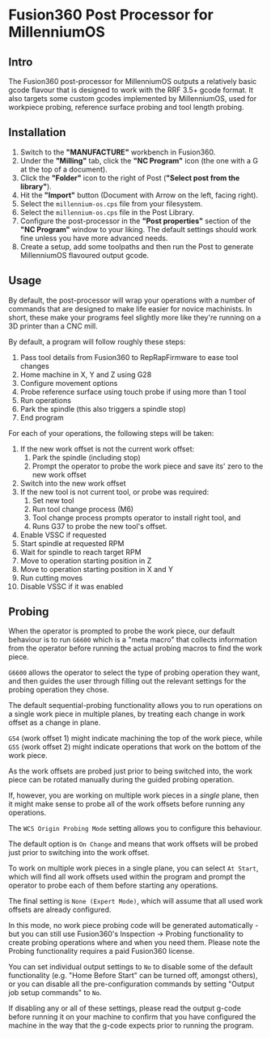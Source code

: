 # Fusion360 Post Processor for MillenniumOS

## Intro
The Fusion360 post-processor for MillenniumOS outputs a relatively basic gcode flavour that is designed to work with the RRF 3.5+ gcode format. It also targets some custom gcodes implemented by MillenniumOS, used for workpiece probing, reference surface probing and tool length probing.

## Installation
1. Switch to the **"MANUFACTURE"** workbench in Fusion360.
2. Under the **"Milling"** tab, click the **"NC Program"** icon (the one with a G at the top of a document).
3. Click the **"Folder"** icon to the right of Post (**"Select post from the library"**).
4. Hit the **"Import"** button (Document with Arrow on the left, facing right).
5. Select the `millennium-os.cps` file from your filesystem.
6. Select the `millennium-os.cps` file in the Post Library.
7. Configure the post-processor in the **"Post properties"** section of the **"NC Program"** window to your liking. The default settings should work fine unless you have more advanced needs.
8. Create a setup, add some toolpaths and then run the Post to generate MillenniumOS flavoured output gcode.

## Usage
By default, the post-processor will wrap your operations with a number of commands that are designed to make life easier for novice machinists. In short, these make your programs feel slightly more like they're running on a 3D printer than a CNC mill.

By default, a program will follow roughly these steps:
  1. Pass tool details from Fusion360 to RepRapFirmware to ease tool changes
  2. Home machine in X, Y and Z using G28
  3. Configure movement options
  4. Probe reference surface using touch probe if using more than 1 tool
  5. Run operations
  6. Park the spindle (this also triggers a spindle stop)
  7. End program

For each of your operations, the following steps will be taken:
  1. If the new work offset is not the current work offset:
     1. Park the spindle (including stop)
     2. Prompt the operator to probe the work piece and save its' zero to the new work offset
  2. Switch into the new work offset
  3. If the new tool is not current tool, or probe was required:
     1. Set new tool
     2. Run tool change process (M6)
     3. Tool change process prompts operator to install right tool, and
     4. Runs G37 to probe the new tool's offset.
  5. Enable VSSC if requested
  6. Start spindle at requested RPM
  7. Wait for spindle to reach target RPM
  8. Move to operation starting position in Z
  9. Move to operation starting position in X and Y
  10. Run cutting moves
  11. Disable VSSC if it was enabled

## Probing
When the operator is prompted to probe the work piece, our default behaviour is to run `G6600` which is a "meta macro" that collects information from the operator before running the actual probing macros to find the work piece.

`G6600` allows the operator to select the type of probing operation they want, and then guides the user through filling out the relevant settings for the probing operation they chose.

The default sequential-probing functionality allows you to run operations on a single work piece in multiple planes, by treating each change in work offset as a change in plane.

`G54` (work offset 1) might indicate machining the top of the work piece, while `G55` (work offset 2) might indicate operations that work on the bottom of the work piece.

As the work offsets are probed just prior to being switched into, the work piece can be rotated manually during the guided probing operation.

If, however, you are working on multiple work pieces in a _single_ plane, then it might make sense to probe all of the work offsets before running any operations.

The `WCS Origin Probing Mode` setting allows you to configure this behaviour.

The default option is `On Change` and means that work offsets will be probed just prior to switching into the work offset.

To work on multiple work pieces in a single plane, you can select `At Start`, which will find all work offsets used within the program and prompt the operator to probe each of them before starting any operations.

The final setting is `None (Expert Mode)`, which will assume that all used work offsets are already configured.

In this mode, no work piece probing code will be generated automatically - but you can still use Fusion360's Inspection -> Probing functionality to create probing operations where and when you need them. Please note the Probing functionality requires a paid Fusion360 license.

You can set individual output settings to `No` to disable some of the default functionality (e.g. "Home Before Start" can be turned off, amongst others), or you can disable all the pre-configuration commands by setting "Output job setup commands" to `No`.

If disabling any or all of these settings, please read the output g-code before running it on your machine to confirm that you have configured the machine in the way that the g-code expects prior to running the program.

